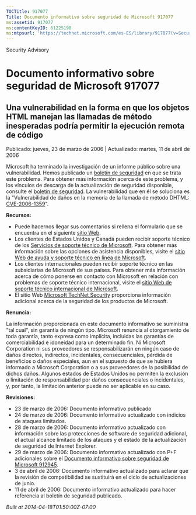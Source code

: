 ```yaml
---
TOCTitle: 917077
Title: Documento informativo sobre seguridad de Microsoft 917077
ms:assetid: 917077
ms:contentKeyID: 61225198
ms:mtpsurl: 'https://technet.microsoft.com/es-ES/library/917077(v=Security.10)'
---
```


Security Advisory

Documento informativo sobre seguridad de Microsoft 917077
=========================================================

Una vulnerabilidad en la forma en que los objetos HTML manejan las llamadas de método inesperadas podría permitir la ejecución remota de código
-----------------------------------------------------------------------------------------------------------------------------------------------

Publicado: jueves, 23 de marzo de 2006 | Actualizado: martes, 11 de abril de 2006

Microsoft ha terminado la investigación de un informe público sobre una vulnerabilidad. Hemos publicado un [boletín de seguridad](http://www.microsoft.com/spain/technet/seguridad/boletines/ms06-013-it.mspx) en que se trata este problema. Para obtener más información acerca de este problema, y los vínculos de descarga de la actualización de seguridad disponible, consulte el [boletín de seguridad](http://www.microsoft.com/spain/technet/seguridad/boletines/ms06-013-it.mspx). La vulnerabilidad que en él se soluciona es la "Vulnerabilidad de daños en la memoria de la llamada de método DHTML: [CVE-2006-1359](http://www.cve.mitre.org/cgi-bin/cvename.cgi?name=cve-2006-1359)".

**Recursos:**

-   Puede hacernos llegar sus comentarios si rellena el formulario que se encuentra en el siguiente [sitio Web](https://support.microsoft.com/common/survey.aspx?scid=sw;en;1257&amp;showpage=1&amp;ws=technet&amp;sd=tech).
-   Los clientes de Estados Unidos y Canadá pueden recibir soporte técnico de los [Servicios de soporte técnico de Microsoft](http://support.microsoft.com/default.aspx?scid=fh;es-es;incidentsubmit). Para obtener más información sobre las opciones de asistencia disponibles, visite el [sitio Web de ayuda y soporte técnico en línea de Microsoft](http://support.microsoft.com/).
-   Los clientes internacionales pueden recibir soporte técnico en las subsidiarias de Microsoft de sus países. Para obtener más información acerca de cómo ponerse en contacto con Microsoft en relación con problemas de soporte técnico internacional, visite el [sitio Web de soporte técnico internacional de Microsoft](http://go.microsoft.com/fwlink/?linkid=21155).
-   El sitio Web [Microsoft TechNet Security](http://www.microsoft.com/spain/technet/seguridad/default.asp) proporciona información adicional acerca de la seguridad de los productos de Microsoft.

**Renuncia:**

La información proporcionada en este documento informativo se suministra "tal cual", sin garantía de ningún tipo. Microsoft renuncia al otorgamiento de toda garantía, tanto expresa como implícita, incluidas las garantías de comerciabilidad e idoneidad para un determinado fin. Ni Microsoft Corporation ni sus proveedores se responsabilizarán en ningún caso de daños directos, indirectos, incidentales, consecuenciales, pérdida de beneficios o daños especiales, aun en el supuesto de que se hubiera informado a Microsoft Corporation o a sus proveedores de la posibilidad de dichos daños. Algunos estados de Estados Unidos no permiten la exclusión o limitación de responsabilidad por daños consecuenciales o incidentales, y, por tanto, la limitación anterior puede no ser aplicable en su caso.

**Revisiones:**

-   23 de marzo de 2006: Documento informativo publicado
-   24 de marzo de 2006: Documento informativo actualizado con indicios de ataques limitados.
-   28 de marzo de 2006: Documento informativo actualizado con información sobre las protecciones de software de seguridad adicional, el actual alcance limitado de los ataques y el estado de la actualización de seguridad de Internet Explorer.
-   29 de marzo de 2006: Documento informativo actualizado con P+F adicionales sobre el [Documento informativo sobre seguridad de Microsoft 912945](http://technet.microsoft.com/security/advisory/912945).
-   3 de abril de 2006: Documento informativo actualizado para aclarar que la revisión de compatibilidad se sustituirá en el ciclo de actualizaciones de junio.
-   11 de abril de 2006: Documento informativo actualizado para hacer referencia al boletín de seguridad publicado.

*Built at 2014-04-18T01:50:00Z-07:00*
